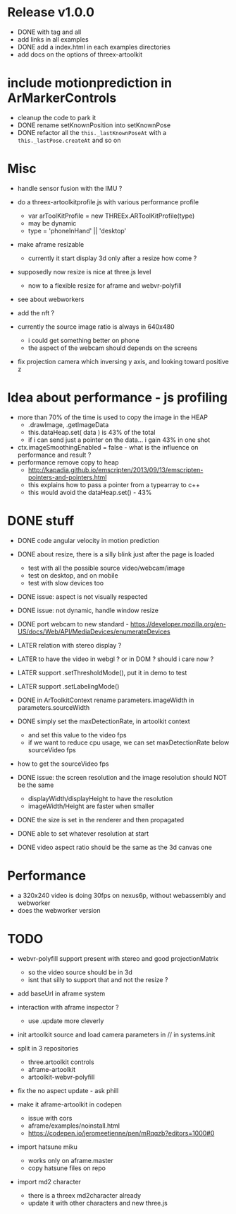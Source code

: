 # Release v1.0.0
- DONE with tag and all
- add links in all examples
- DONE add a index.html in each examples directories
- add docs on the options of threex-artoolkit


# include motionprediction in ArMarkerControls
- cleanup the code to park it
- DONE rename setKnownPosition into setKnownPose
- DONE refactor all the ```this._lastKnownPoseAt``` with a ```this._lastPose.createAt```
  and so on

# Misc
- handle sensor fusion with the IMU ?
- do a threex-artoolkitprofile.js with various performance profile
  - var arToolKitProfile = new THREEx.ARToolKitProfile(type)
  - may be dynamic 
  - type = 'phoneInHand' || 'desktop'
  

- make aframe resizable
  - currently it start display 3d only after a resize how come ?

- supposedly now resize is nice at three.js level
  - now to a flexible resize for aframe and webvr-polyfill

- see about webworkers
- add the nft ?

- currently the source image ratio is always in 640x480
  - i could get something better on phone
  - the aspect of the webcam should depends on the screens

- fix projection camera which inversing y axis, and looking toward positive z

# Idea about performance - js profiling
- more than 70% of the time is used to copy the image in the HEAP
  - .drawImage, .getImageData
  - this.dataHeap.set( data ) is 43% of the total
  - if i can send just a pointer on the data... i gain 43% in one shot
- ctx.imageSmoothingEnabled = false - what is the influence on performance and result ?
- performance remove copy to heap
  - http://kapadia.github.io/emscripten/2013/09/13/emscripten-pointers-and-pointers.html
  - this explains how to pass a pointer from a typearray to c++ 
  - this would avoid the dataHeap.set() - 43%
  
# DONE stuff
- DONE code angular velocity in motion prediction
- DONE about resize, there is a silly blink just after the page is loaded
  - test with all the possible source video/webcam/image
  - test on desktop, and on mobile
  - test with slow devices too
- DONE issue: aspect is not visually respected
- DONE issue: not dynamic, handle window resize
- DONE port webcam to new standard - https://developer.mozilla.org/en-US/docs/Web/API/MediaDevices/enumerateDevices
- LATER relation with stereo display ?
- LATER to have the video in webgl ? or in DOM ? should i care now ?
- LATER support .setThresholdMode(), put it in demo to test
- LATER support .setLabelingMode()


- DONE in ArToolkitContext rename parameters.imageWidth in parameters.sourceWidth
- DONE simply set the maxDetectionRate, in artoolkit context
  - and set this value to the video fps
  - if we want to reduce cpu usage, we can set maxDetectionRate below sourceVideo fps
- how to get the sourceVideo fps
- DONE issue: the screen resolution and the image resolution should NOT be the same
  - displayWidth/displayHeight to have the resolution
  - imageWidth/Height are faster when smaller
- DONE the size is set in the renderer and then propagated
- DONE able to set whatever resolution at start
- DONE video aspect ratio should be the same as the 3d canvas one

# Performance
- a 320x240 video is doing 30fps on nexus6p, without webassembly and webworker
- does the webworker version 

# TODO
- webvr-polyfill support present with stereo and good projectionMatrix
  - so the video source should be in 3d
  - isnt that silly to support that and not the resize ?
- add baseUrl in aframe system
- interaction with aframe inspector ?
  - use .update more cleverly
- init artoolkit source and load camera parameters in // in systems.init
- split in 3 repositories
  - three.artoolkit controls
  - aframe-artoolkit
  - artoolkit-webvr-polyfill
- fix the no aspect update - ask phill
- make it aframe-artoolkit in codepen
  - issue with cors
  - aframe/examples/noinstall.html
  - https://codepen.io/jeromeetienne/pen/mRqqzb?editors=1000#0
  
- import hatsune miku
  - works only on aframe.master
  - copy hatsune files on repo
- import md2 character
  - there is a threex md2character already
  - update it with other characters and new three.js
